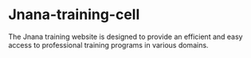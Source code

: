 # Jnana-training-cell
The Jnana training website is designed to provide an efficient and easy access to professional training programs in various domains. 
